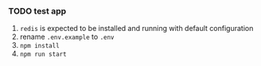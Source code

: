 ### TODO test app

1. `redis` is expected to be installed and running with default configuration
2. rename `.env.example` to `.env`
3. `npm install`
4. `npm run start`
